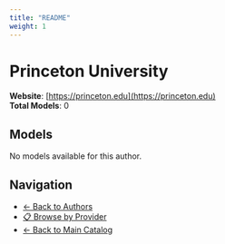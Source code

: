 ```yaml
---
title: "README"
weight: 1
---
```

# Princeton University

**Website**: [https://princeton.edu](https://princeton.edu)  
**Total Models**: 0

## Models

No models available for this author.

## Navigation

- [← Back to Authors](../README.md)
- [📋 Browse by Provider](../../providers/README.md)
- [← Back to Main Catalog](../../README.md)
